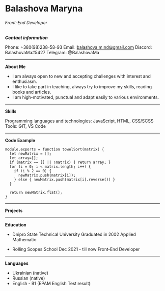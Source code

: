 # Balashova Maryna

###### Front-End Developer 

***Contact information***

Phone: +380(98)238-58-93 
Email: balashova.m.nd@gmail.com
Discord: BalashovaMa#5427
Telegram: @BalashovaMa

*****

**About Me**

- I am always open to new and accepting challenges with interest and enthusiasm.
- I like to take part in teaching, always try to improve my skills, reading books and articles.
- I am high-motivated, punctual and adapt easily to various environments.

*****

**Skills**

Programming languages and technologies: JavaScript, HTML, CSS/SCSS
Tools: GIT, VS Code

*****

**Code Example**

```
module.exports = function towelSort(matrix) {
  let newMatrix = [];
  let array=[];
  if (matrix == [] || !matrix) { return array; }
  for (i = 0; i < matrix.length; i++) {
    if (i % 2 == 0) {
      newMatrix.push(matrix[i]);
    } else { newMatrix.push(matrix[i].reverse()) }
  }

  return newMatrix.flat();
}
```
*****
**Projects**

*****

**Education**

 - Dnipro State Technical University
   Graduated in 2002
   Applied Mathematic

 - Rolling Scopes School
   Dec 2021 - till now
   Front-End Developer

*****

**Languages**

- Ukrainian (native)
- Russian (native)
- English - B1 (EPAM English Test result)





